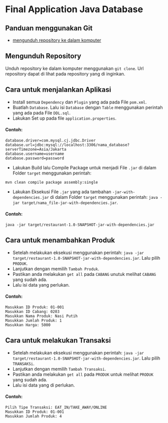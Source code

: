 # Final Application Java Database

## Panduan menggunakan Git

* [mengunduh repository ke dalam komputer](https://git.enigmacamp.com/enigma-20/moh-alwi-irfani/challenge-javadb.git)

## Mengunduh Repository

Unduh repository ke dalam komputer menggunakan `git clone`. Url repository dapat di lihat pada repository yang di inginkan.

## Cara untuk menjalankan Aplikasi 

* Install semua `Dependency` dan `Plugin` yang ada pada File `pom.xml`. 
* Buatlah `Database`. Lalu isi `Database` dengan `Table` menggunakan perintah yang ada pada File `DDL.sql`.
* Lakukan Set up pada file `application.properties`.

#### Contoh:

```
database.driver=com.mysql.cj.jdbc.Driver
database.url=jdbc:mysql://localhost:3306/nama_database?serverTimezone=Asia/Jakarta
database.username=username
database.password=password
```

* Lakukan Build lalu Compile Package untuk menjadi File `.jar` di dalam Folder `target` menggunakan perintah:
```
mvn clean compile package assembly:single
```

* Lakukan Eksekusi File `.jar` yang ada tambahan `-jar-with-dependencies.jar` di dalam Folder `target` menggunakan perintah: `java -jar target/nama_file-jar-with-dependencies.jar`.

#### Contoh:

```
java -jar target/restaurant-1.0-SNAPSHOT-jar-with-dependencies.jar
```

## Cara untuk menambahkan Produk 

* Setelah melakukan eksekusi menggunakan perintah: `java -jar target/restaurant-1.0-SNAPSHOT-jar-with-dependencies.jar`. Lalu pilih `PRODUK`.
* Lanjutkan dengan memilih `Tambah Produk`.
* Pastikan anda melakukan `get all` pada `CABANG` unutuk melihat `CABANG` yang sudah ada.
* Lalu isi data yang perlukan.

#### Contoh:

```
Masukkan ID Produk: 01-001
Masukkan ID Cabang: 0203
Masukkan Nama Produk: Nasi Putih
Masukkan Jumlah Produk: 1
Masukkan Harga: 5000
```

## Cara untuk melakukan Transaksi

* Setelah melakukan eksekusi menggunakan perintah: `java -jar target/restaurant-1.0-SNAPSHOT-jar-with-dependencies.jar`. Lalu pilih `TRANSAKSi`.
* Lanjutkan dengan memilih `Tambah Transaksi`.
* Pastikan anda melakukan `get all` pada `PRODUK` untuk melihat `PRODUK` yang sudah ada.
* Lalu isi data yang di perlukan.

#### Contoh:

```
Pilih Tipe Transaksi: EAT_IN/TAKE_AWAY/ONLINE
Masukkan ID Produk: 01-001
Masukkan Jumlah Produk: 4
```

